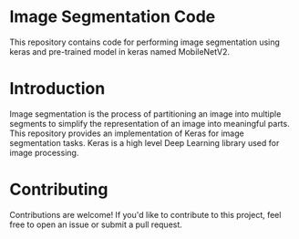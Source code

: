 # Image Segmentation Code
This repository contains code for performing image segmentation using keras and pre-trained model in keras named MobileNetV2.

# Introduction
Image segmentation is the process of partitioning an image into multiple segments to simplify the representation of an image into meaningful parts.
This repository provides an implementation of Keras for image segmentation tasks.
Keras is a high level Deep Learning library used for image processing.

# Contributing
Contributions are welcome! If you'd like to contribute to this project, feel free to open an issue or submit a pull request.
